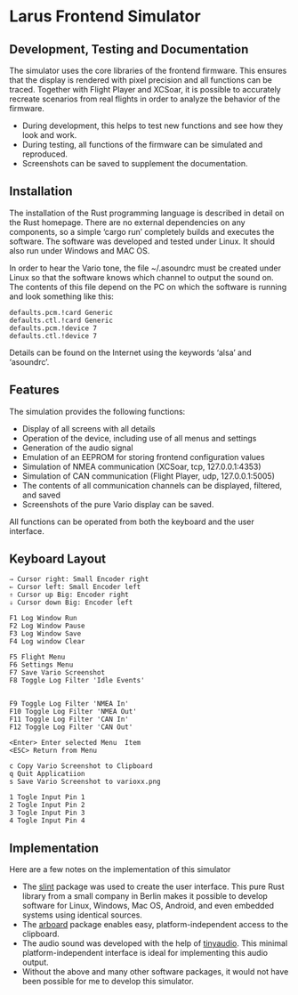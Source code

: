 Larus Frontend Simulator
=
Development, Testing and Documentation
-

The simulator uses the core libraries of the frontend firmware. This ensures that the display is rendered with pixel precision and all functions can be traced. Together with Flight Player and XCSoar, it is possible to accurately recreate scenarios from real flights in order to analyze the behavior of the firmware.
- During development, this helps to test new functions and see how they look and work.
- During testing, all functions of the firmware can be simulated and reproduced.
- Screenshots can be saved to supplement the documentation.

Installation
-
The installation of the Rust programming language is described in detail on the Rust homepage. There are no external dependencies on any components, so a simple ‘cargo run’ completely builds and executes the software. The software was developed and tested under Linux. It should also run under Windows and MAC OS.

In order to hear the Vario tone, the file ~/.asoundrc must be created under Linux so that the software knows which channel to output the sound on. The contents of this file depend on the PC on which the software is running and look something like this:

```
defaults.pcm.!card Generic
defaults.ctl.!card Generic
defaults.pcm.!device 7
defaults.ctl.!device 7
```
Details can be found on the Internet using the keywords ‘alsa’ and ‘asoundrc’.

Features
-

The simulation provides the following functions:
- Display of all screens with all details
- Operation of the device, including use of all menus and settings
- Generation of the audio signal
- Emulation of an EEPROM for storing frontend configuration values
- Simulation of NMEA communication (XCSoar, tcp, 127.0.0.1:4353)
- Simulation of CAN communication (Flight Player, udp, 127.0.0.1:5005) 
- The contents of all communication channels can be displayed, filtered, and saved
- Screenshots of the pure Vario display can be saved.
 
All functions can be operated from both the keyboard and the user interface.

Keyboard Layout
-

```
⇒ Cursor right: Small Encoder right
⇐ Cursor left: Small Encoder left
⇑ Cursor up Big: Encoder right
⇓ Cursor down Big: Encoder left

F1 Log Window Run
F2 Log Window Pause
F3 Log Window Save
F4 Log window Clear

F5 Flight Menu
F6 Settings Menu
F7 Save Vario Screenshot
F8 Toggle Log Filter 'Idle Events'


F9 Toggle Log Filter 'NMEA In'
F10 Toggle Log Filter 'NMEA Out'
F11 Toggle Log Filter 'CAN In'
F12 Toggle Log Filter 'CAN Out'

<Enter> Enter selected Menu  Item
<ESC> Return from Menu

c Copy Vario Screenshot to Clipboard
q Quit Applicatiion
s Save Vario Screenshot to varioxx.png

1 Togle Input Pin 1
2 Togle Input Pin 2
3 Togle Input Pin 3
4 Togle Input Pin 4
```
Implementation
-

Here are a few notes on the implementation of this simulator
- The [slint](https://slint.dev/) package was used to create the user interface. This pure Rust library from a small company in Berlin makes it possible to develop software for Linux, Windows, Mac OS, Android, and even embedded systems using identical sources.
- The [arboard](https://github.com/1Password/arboard) package enables easy, platform-independent access to the clipboard.
- The audio sound was developed with the help of [tinyaudio](https://docs.rs/tinyaudio/latest/tinyaudio/). This minimal platform-independent interface is ideal for implementing this audio output.
- Without the above and many other software packages, it would not have been possible for me to develop this simulator.



